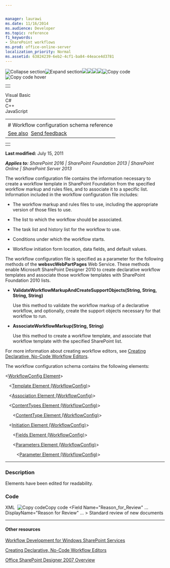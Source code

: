 ```yaml
---


manager: laurawi
ms.date: 11/16/2014
ms.audience: Developer
ms.topic: reference
f1_keywords:
- SharePoint workflows
ms.prod: office-online-server
localization_priority: Normal
ms.assetid: 63824239-6eb2-4cf1-ba84-44eace4d3781
---
```


![Collapse
section](../icons/collapse_all.gif "Collapse section")![Expand
section](../icons/expand_all.gif "Expand section")![](../icons/collapse_all.gif)![](../icons/expand_all.gif)![](../icons/dropdown.gif)![](../icons/dropdownHover.gif)![Copy
code](../icons/copycode.gif "Copy code")![Copy code
hover](../icons/copycodeHighlight.gif "Copy code hover")
<table>
<tbody>
<tr class="odd">
<td align="left"></td>
</tr>
</tbody>
</table>

Visual Basic  
C\#  
C++  
JavaScript  

<table>
<tbody>
<tr class="odd">
<td align="left"><span id="runningHeaderText"></span></td>
</tr>
<tr class="even">
<td align="left"># Workflow configuration schema reference</td>
</tr>
<tr class="odd">
<td align="left"><a href="#seeAlsoToggle">See also</a>  <span id="headfeedbackarea" class="feedbackhead"><a href="javascript:SubmitFeedback(&#39;docthis@Microsoft.com&#39;,&#39;&#39;,&#39;&#39;,&#39;&#39;,&#39;1.0.18082.1225&#39;,&#39;%0\dThank%20you%20for%20your%20feedback.%20The%20developer%20writing%20teams%20use%20your%20feedback%20to%20improve%20documentation.%20While%20we%20are%20reviewing%20your%20feedback,%20we%20may%20send%20you%20e-mail%20to%20ask%20for%20clarification%20or%20feedback%20on%20a%20solution.%20We%20do%20not%20use%20your%20e-mail%20address%20for%20any%20other%20purpose%20and%20we%20delete%20it%20after%20we%20finish%20our%20review.%0\AFor%20further%20information%20about%20the%20privacy%20policies%20of%20Microsoft,%20please%20see%20http://privacy.microsoft.com/en-us/default.aspx.%0\A%0\d&#39;,&#39;Customer%20feedback&#39;);">Send feedback</a></span></td>
</tr>
</tbody>
</table>

<table>
<colgroup>
<col width="100%" />
</colgroup>
<tbody>
<tr class="odd">
<td align="left"></td>
</tr>
</tbody>
</table>

**Last modified:** July 15, 2011

***Applies to:** SharePoint 2016 | SharePoint Foundation 2013 |
SharePoint Online | SharePoint Server 2013*

The workflow configuration file contains the information necessary to
create a workflow template in SharePoint Foundation from the specified
workflow markup and rules files, and to associate it to a specific list.
Information included in the workflow configuration file includes:

-   The workflow markup and rules files to use, including the
    appropriate version of those files to use.

-   The list to which the workflow should be associated.

-   The task list and history list for the workflow to use.

-   Conditions under which the workflow starts.

-   Workflow initiation form location, data fields, and default values.

The workflow configuration file is specified as a parameter for the
following methods of the <span sdata="cer"
target="N:websvcWebPartPages">**websvcWebPartPages**</span> Web Service.
These methods enable Microsoft SharePoint Designer 2010 to create
declarative workflow templates and associate those workflow templates
with SharePoint Foundation 2010 lists.

-   <span sdata="cer"
    target="M:websvcWebPartPages.WebPartPagesWebService.ValidateWorkflowMarkupAndCreateSupportObjects(System.String,System.String,System.String,System.String)">**ValidateWorkflowMarkupAndCreateSupportObjects(String,
    String, String, String)**</span>

    Use this method to validate the workflow markup of a declarative
    workflow, and optionally, create the support objects necessary for
    that workflow to run.

-   <span sdata="cer"
    target="M:websvcWebPartPages.WebPartPagesWebService.AssociateWorkflowMarkup(System.String,System.String)">**AssociateWorkflowMarkup(String,
    String)**</span>

    Use this method to create a workflow template, and associate that
    workflow template with the specified SharePoint list.

For more information about creating workflow editors, see [Creating
Declarative, No-Code Workflow
Editors](http://msdn.microsoft.com/library/60dfda8d-e724-4d7d-9578-aa239c362dcf(Office.15).aspx).

The workflow configuration schema contains the following elements:

\<<span sdata="link">[WorkflowConfig
Element](workflowconfig-element.htm)</span>\>

   \<<span sdata="link">[Template Element
(WorkflowConfig)](template-element-workflowconfig.htm)</span>\>

   \<<span sdata="link">[Association Element
(WorkflowConfig)](association-element-workflowconfig.htm)</span>\>

   \<<span sdata="link">[ContentTypes Element
(WorkflowConfig)](contenttypes-element-workflowconfig.htm)</span>\>

      \<<span sdata="link">[ContentType Element
(WorkflowConfig)](contenttype-element-workflowconfig.htm)</span>\>

   \<<span sdata="link">[Initiation Element
(WorkflowConfig)](initiation-element-workflowconfig.htm)</span>\>

      \<<span sdata="link">[Fields Element
(WorkflowConfig)](fields-element-workflowconfig.htm)</span>\>

      \<<span sdata="link">[Parameters Element
(WorkflowConfig)](parameters-element-workflowconfig.htm)</span>\>

         \<<span sdata="link">[Parameter Element
(WorkflowConfig)](parameter-element-workflowconfig.htm)</span>\>


--------------------------------------------------------------------------------------------------------------------------------------------------------------------------------------------

### Description

Elements have been edited for readability.

### Code

<span codelanguage="xmlLang"></span>
XML 
<span class="copyCode" onclick="CopyCode(this)"
onkeypress="CopyCode_CheckKey(this, event)"
onmouseover="ChangeCopyCodeIcon(this)"
onmouseout="ChangeCopyCodeIcon(this)" tabindex="0">![Copy
code](../icons/copycode.gif "Copy code")Copy code</span>
    <WorkflowConfig>
      <Template
        BaseID="{68B99644-EDCE-4988-9D11-7FD5CCAE09CC}"
        DocLibID="{74FAE22C-0176-46DF-AA12-988CE79C8889}"
        XomlHref="Workflows/Notify Me/Notify Me.xoml"
        XomlVersion="V3.0"
        RulesHref="Workflows/Notify Me/Notify Me.xoml.rules"
        RulesVersion="V3.0"
      >
      </Template>
      <Association
        ListID="{B8C6FEEA-8066-462E-958D-1B4E90FE1C34}"
        TaskListID="{C64BA541-9D5B-42F3-A989-96F56FD51155}"
        StartManually="true"
        StartOnCreate="true"
      >
      </Association>
      <ContentTypes>
        <ContentType 
          Name="Review New Document" 
          ContentTypeID=
            "0x0108010086C115D5C5C27B439C22EB22F050B49B00DD9F97273595EA4BA32838A26054BF08" 
          Form="/Workflows/Notify Me/Review New Document.aspx" 
          Description="Workflow used to review new documents">
          <Fields/>
        </ContentType>
      </ContentTypes>
      <Initiation 
        URL="Workflows/Notify Me/Notify Me.aspx">
        <Fields>
          <Field 
            Name="Reason_for_Review" 
            …
            DisplayName="Reason for Review" 
            …
          >
            <Default>Standard review of new documents</Default>
          </Field>
        </Fields>
        <Parameters>
          <Parameter Name="Reason_for_Review" Type="System.String" />
        </Parameters>
      </Initiation>
    </WorkflowConfig>


-------------------------------------------------------------------------------------------------------------------------------------------------------------------------------------------

#### Other resources

[Workflow Development for Windows SharePoint
Services](http://msdn.microsoft.com/library/ad7a5bf2-fab0-4b30-ae0b-46b15f16b491(Office.15).aspx)

[Creating Declarative, No-Code Workflow
Editors](http://msdn.microsoft.com/library/60dfda8d-e724-4d7d-9578-aa239c362dcf(Office.15).aspx)

[Office SharePoint Designer 2007
Overview](http://msdn.microsoft.com/library/5ef4e933-564e-4dea-b2f4-c1b621774969(Office.15).aspx)








